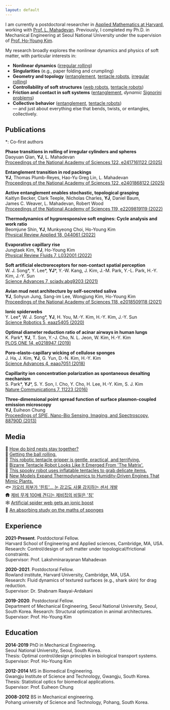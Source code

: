```yaml
---
layout: default
---
```


I am currently a postdoctoral researcher in [Applied Mathematics at Harvard](https://seas.harvard.edu/applied-mathematics), working with [Prof. L. Mahadevan](https://softmath.seas.harvard.edu/). Previously, I completed my Ph.D. in Mechanical Engineering at Seoul National University under the supervision of [Prof. Ho-Young Kim](https://fluids.snu.ac.kr/).

My research broadly explores the nonlinear dynamics and physics of soft matter, with particular interests in:  
- **Nonlinear dynamics** ([irregular rolling](https://www.pnas.org/doi/10.1073/pnas.2417161122))  
- **Singularities** (e.g., paper folding and crumpling)  
- **Geometry and topology** ([entanglement](https://www.pnas.org/doi/10.1073/pnas.2401868122), [tentacle robots](https://www.pnas.org/doi/10.1073/pnas.2209819119), [irregular rolling](https://www.pnas.org/doi/10.1073/pnas.2417161122))  
- **Controllability of soft structures** ([web robots](https://www.science.org/doi/10.1126/scirobotics.aaz5405), [tentacle robots](https://www.pnas.org/doi/10.1073/pnas.2209819119))  
- **Friction and contact in soft systems** ([entanglement](https://www.pnas.org/doi/10.1073/pnas.2401868122), *dynamic* [Signorini problems](https://en.wikipedia.org/wiki/Signorini_problem))  
- **Collective behavior** ([entanglement](https://www.pnas.org/doi/10.1073/pnas.2401868122), [tentacle robots](https://www.pnas.org/doi/10.1073/pnas.2209819119))  
— and just about everything else that bends, twists, or entangles, collectively.


<!-- [Research statement](./research-statement.html) -->



## Publications

*: Co-first authors

**Phase transitions in rolling of irregular cylinders and spheres**  
Daoyuan Qian, **YJ**, L. Mahadevan  
[Proceedings of the National Academy of Sciences 122, e2417161122 (2025)](https://www.pnas.org/doi/10.1073/pnas.2417161122)

**Entanglement transition in rod packings**  
**YJ**, Thomas Plumb-Reyes, Hao-Yu Greg Lin, L. Mahadevan  
[Proceedings of the National Academy of Sciences 122, e2401868122 (2025)](https://www.pnas.org/doi/10.1073/pnas.2401868122)  

**Active entanglement enables stochastic, topological grasping**  
Kaitlyn Becker, Clark Teeple, Nicholas Charles, **YJ**, Daniel Baum,  
James C. Weaver, L. Mahadevan, Robert Wood  
[Proceedings of the National Academy of Sciences 119, e2209819119 (2022)](https://www.pnas.org/doi/10.1073/pnas.2209819119)

**Thermodynamics of hygroresponsive soft engines: Cycle analysis and work ratio**  
Beomjune Shin, **YJ**, Munkyeong Choi, Ho-Young Kim  
[Physical Review Applied 18, 044061 (2022)](https://doi.org/10.1103/PhysRevApplied.18.044061)

**Evaporative capillary rise**  
Jungtaek Kim, **YJ**, Ho-Young Kim  
[Physical Review Fluids 7, L032001 (2022)](https://doi.org/10.1103/PhysRevFluids.7.L032001)

**Soft artificial electroreceptors for non-contact spatial perception**  
W. J. Song*, Y. Lee*, **YJ***, Y.-W. Kang, J. Kim, J.-M. Park, Y.-L. Park, H.-Y. Kim, J.-Y. Sun  
[Science Advances 7, sciadv.abg9203 (2021)](https://www.science.org/doi/10.1126/sciadv.abg9203)

**Avian mud nest architecture by self-secreted saliva**  
**YJ**, Sohyun Jung, Sang-im Lee, Wongjung Kim, Ho-Young Kim  
[Proceedings of the National Academy of Sciences 118, e2018509118 (2021)](https://www.pnas.org/doi/10.1073/pnas.2018509118)

**Ionic spiderwebs**  
Y. Lee*, W. J. Song*, **YJ**, H. You, M.-Y. Kim, H.-Y. Kim, J.-Y. Sun  
[Science Robotics 5, eaaz5405 (2020)](https://www.science.org/doi/10.1126/scirobotics.aaz5405)

**Optimal diameter reduction ratio of acinar airways in human lungs**  
K. Park*, **YJ**, T. Son, Y.-J. Cho, N. L. Jeon, W. Kim, H.-Y. Kim  
[PLOS ONE 14, e0218947 (2019)](https://doi.org/10.1371/journal.pone.0204191)

**Poro-elasto-capillary wicking of cellulose sponges**  
J. Ha, J. Kim, **YJ**, G. Yun, D.-N. Kim, H.-Y. Kim  
[Science Advances 4, eaao7051 (2018)](https://www.science.org/doi/10.1126/sciadv.aao7051)

**Capillarity ion concentration polarization as spontaneous desalting mechanism**  
S. Park*, **YJ***, S. Y. Son, I. Cho, Y. Cho, H. Lee, H.-Y. Kim, S. J. Kim  
[Nature Communications 7, 11223 (2016)](https://doi.org/10.1038/ncomms11223)

**Three-dimensional point spread function of surface plasmon-coupled emission microscopy**  
**YJ**, Euiheon Chung  
[Proceedings of SPIE, Nano-Bio Sensing, Imaging, and Spectroscopy, 88790D (2013)](https://astronomicaltelescopes.spiedigitallibrary.org/conference-proceedings-of-spie/8879/88790D/Three-dimensional-point-spread-function-of-surface-plasmon-coupled-emission/10.1117/12.2018695.short)


## Media

🪺 [How do bird nests stay together?](https://seas.harvard.edu/news/2025/04/how-do-bird-nests-stay-together)  
🏀 [Getting the ball rolling.](https://seas.harvard.edu/news/2025/03/getting-ball-rolling)  
🦑 [This robotic tentacle gripper is gentle, practical, and terrifying.](https://www.theverge.com/2022/10/26/23424420/robot-tentacle-gripper-rubber-filaments-mr-jelly-hands)  
🦑 [Bizarre Tentacle Robot Looks Like It Emerged From 'The Matrix'.](https://www.cnet.com/science/bizarre-tentacle-robot-looks-like-it-emerged-from-the-matrix/)  
🦑 [This spooky robot uses inflatable tentacles to grab delicate items.](https://www.popsci.com/technology/harvard-tentacle-robot/)  
🌲 [New Models Expand Thermodynamics to Humidity-Driven Engines That Mimic Plants.](https://www.aps.org/publications/apsnews/202212/plants.cfm)  
🐟 [가오리 피부가 '힌트'… 눈 감고도 사물 감지하는 센서 개발](https://www.chosun.com/economy/science/2021/12/01/YCCVX5EYWVGRPD4TESISP3JZDA/?utm_source=naver&utm_medium=referral&utm_campaign=naver-news.html)  
🛖 [제비 무게 100배 견디는 제비집의 비밀은 '침'](https://www.chosun.com/economy/science/2021/01/14/ISP4PIJBRBAKVCYKA4N773HM2A/)  
🕸️ [Artificial spider web gets an ionic boost](https://physicsworld.com/a/artificial-spider-web-gets-an-ionic-boost/)  
🧽 [An absorbing study on the maths of sponges](https://www.nature.com/articles/d41586-018-04010-w)



## Experience

**2021-Present**. Postdoctoral Fellow.  
Harvard School of Engineering and Applied sciences, Cambridge, MA, USA.  
Research: Control/design of soft matter under topological/frictional constraints.  
Supervisor: Prof. Lakshminarayanan Mahadevan

**2020-2021**. Postdoctoral Fellow.  
Rowland institute, Harvard University, Cambridge, MA, USA.  
Research: Fluid dynamics of textured surfaces (e.g., shark skin) for drag reduction.  
Supervisor: Dr. Shabnam Raayai-Ardakani

**2019-2020**. Postdoctoral Fellow.  
Department of Mechanical Engineering, Seoul National University, Seoul, South Korea.
Research: Structural optimization in animal architectures.  
Supervisor: Prof. Ho-Young Kim

## Education

**2014-2019**	PhD in Mechanical Engineering.  
Seoul National University, Seoul, South Korea.  
Thesis: Optimal control/design principles in biological transport systems.
Supervisor: Prof. Ho-Young Kim

**2012-2014**	MS in Biomedical Engineering.  
Gwangju Institute of Science and Technology, Gwangju, South Korea.  
Thesis: Statistical optics for biomedical applications.  
Supervisor: Prof. Euiheon Chung

**2008-2012**	BS in Mechanical engineering.  
Pohang university of Science and Technology, Pohang, South Korea.  